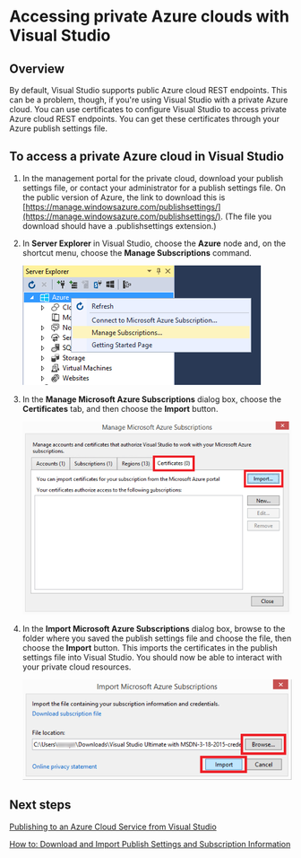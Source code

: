 <properties 
   pageTitle="Accessing private Azure clouds with Visual Studio | Microsoft Azure"
   description="Learn how to access private cloud resources by using Visual Studio."
   services="visual-studio-online"
   documentationCenter="na"
   authors="TomArcher"
   manager="douge"
   editor="" />

<tags 
   ms.service="multiple"
   ms.devlang="dotnet"
   ms.topic="article"
   ms.tgt_pltfrm="na"
   ms.workload="multiple"
   ms.date="12/17/2015"
   ms.author="tarcher" />

# Accessing private Azure clouds with Visual Studio
## Overview
By default, Visual Studio supports public Azure cloud REST endpoints. This can be a problem, though, if you're using Visual Studio with a private Azure cloud. You can use certificates to configure Visual Studio to access private Azure cloud REST endpoints. You can get these certificates through your Azure publish settings file.

## To access a private Azure cloud in Visual Studio
1. In the management portal for the private cloud, download your publish settings file, or contact your administrator for a publish settings file. On the public version of Azure, the link to download this is [https://manage.windowsazure.com/publishsettings/](https://manage.windowsazure.com/publishsettings/). (The file you download should have a .publishsettings extension.)

2. In **Server Explorer** in Visual Studio, choose the **Azure** node and, on the shortcut menu, choose the **Manage Subscriptions** command.

    ![Manage subscriptions command](./media/vs-azure-tools-access-private-azure-clouds-with-visual-studio/IC790778.png)

3. In the **Manage Microsoft Azure Subscriptions** dialog box, choose the **Certificates** tab, and then choose the **Import** button.

    ![Importing Azure certificates](./media/vs-azure-tools-access-private-azure-clouds-with-visual-studio/IC790779.png)

4. In the **Import Microsoft Azure Subscriptions** dialog box, browse to the folder where you saved the publish settings file and choose the file, then choose the **Import** button. This imports the certificates in the publish settings file into Visual Studio. You should now be able to interact with your private cloud resources.

    ![Importing publish settings](./media/vs-azure-tools-access-private-azure-clouds-with-visual-studio/IC790780.png)


## Next steps
[Publishing to an Azure Cloud Service from Visual Studio](https://msdn.microsoft.com/library/azure/ee460772.aspx)

[How to: Download and Import Publish Settings and Subscription Information](https://msdn.microsoft.com/library/dn385850(v=nav.70).aspx)


